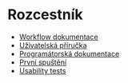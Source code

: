 Rozcestník
===========================================

- [Workflow dokumentace](documentation/workflow_doc.md)
- [Uživatelská příručka](documentation/userGuideline.md)
- [Programátorská dokumentace](documentation/programming_doc.md)
- [První spuštění](documentation/programming_doc.md#first_start)
- [Usability tests](documentation/usability_tests.pdf)
